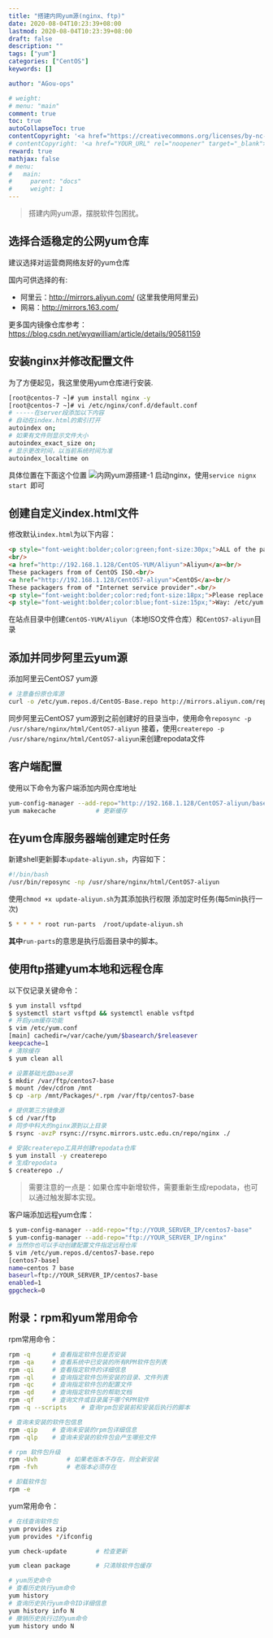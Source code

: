 ```yaml
---
title: "搭建内网yum源(nginx、ftp)"
date: 2020-08-04T10:23:39+08:00
lastmod: 2020-08-04T10:23:39+08:00
draft: false
description: ""
tags: ["yum"]
categories: ["CentOS"]
keywords: []

author: "AGou-ops"

# weight:
# menu: "main"
comment: true
toc: true
autoCollapseToc: true
contentCopyright: '<a href="https://creativecommons.org/licenses/by-nc-nd/4.0/" rel="noopener" target="_blank">CC BY-NC-ND 4.0</a>'
# contentCopyright: '<a href="YOUR_URL" rel="noopener" target="_blank">See origin</a>'
reward: true
mathjax: false
# menu:
#   main:
#     parent: "docs"
#     weight: 1
---
```


> 搭建内网yum源，摆脱软件包困扰。 

## 选择合适稳定的公网yum仓库
建议选择对运营商网络友好的yum仓库

国内可供选择的有:
* 阿里云：http://mirrors.aliyun.com/  (这里我使用阿里云)
* 网易：http://mirrors.163.com/

更多国内镜像仓库参考：https://blog.csdn.net/wyqwilliam/article/details/90581159

<!--more-->

## 安装nginx并修改配置文件
为了方便起见，我这里使用yum仓库进行安装.
```bash
[root@centos-7 ~]# yum install nginx -y
[root@centos-7 ~]# vi /etc/nginx/conf.d/default.conf
# -----在server段添加以下内容
# 自动在index.html的索引打开
autoindex on;
# 如果有文件则显示文件大小
autoindex_exact_size on; 
# 显示更改时间，以当前系统时间为准
autoindex_localtime on
```
具体位置在下面这个位置
![内网yum源搭建-1](https://s1.ax1x.com/2020/03/18/8wx7Ax.png)
启动nginx，使用`service nignx start `即可

## 创建自定义index.html文件
修改默认`index.html`为以下内容：
```html
<p style="font-weight:bolder;color:green;font-size:30px;">ALL of the packages in the below:</p>
<br/>
<a href="http://192.168.1.128/CentOS-YUM/Aliyun">Aliyun</a><br/>
These packagers from of CentOS ISO.<br/>
<a href="http://192.168.1.128/CentOS7-aliyun">CentOS</a><br/>
These packagers from of "Internet service provider".<br/>
<p style="font-weight:bolder;color:red;font-size:18px;">Please replace the file and fill in the following content:</p>
<p style="font-weight:bolder;color:blue;font-size:15px;">Way: /etc/yum.repos.d/CentOS-Base.repo</p>

```
在站点目录中创建`CentOS-YUM/Aliyun`（本地ISO文件仓库）和`CentOS7-aliyun`目录
## 添加并同步阿里云yum源
添加阿里云CentOS7 yum源
```bash
# 注意备份原仓库源
curl -o /etc/yum.repos.d/CentOS-Base.repo http://mirrors.aliyun.com/repo/Centos-7.repo
```
同步阿里云CentOS7 yum源到之前创建好的目录当中，使用命令`reposync -p /usr/share/nginx/html/CentOS7-aliyun`
接着，使用`createrepo -p /usr/share/nginx/html/CentOS7-aliyun`来创建repodata文件
## 客户端配置
使用以下命令为客户端添加内网仓库地址
```bash
yum-config-manager --add-repo="http://192.168.1.128/CentOS7-aliyun/base/Packages"
yum makecache			# 更新缓存
```
## 在yum仓库服务器端创建定时任务
新建shell更新脚本`update-aliyun.sh`，内容如下：
```bash
#!/bin/bash
/usr/bin/reposync -np /usr/share/nginx/html/CentOS7-aliyun
```
使用`chmod +x update-aliyun.sh`为其添加执行权限
添加定时任务(每5min执行一次)
```bash
5 * * * * root run-parts  /root/update-aliyun.sh
```
**其中**`run-parts`的意思是执行后面目录中的脚本。

## 使用ftp搭建yum本地和远程仓库

以下仅记录关键命令：

```bash
$ yum install vsftpd
$ systemctl start vsftpd && systemctl enable vsftpd
# 开启yum缓存功能
$ vim /etc/yum.conf
[main] cachedir=/var/cache/yum/$basearch/$releasever 
keepcache=1
# 清除缓存
$ yum clean all

# 设置基础光盘base源
$ mkdir /var/ftp/centos7-base
$ mount /dev/cdrom /mnt
$ cp -arp /mnt/Packages/*.rpm /var/ftp/centos7-base

# 提供第三方镜像源
$ cd /var/ftp
# 同步中科大的nginx源到以上目录 
$ rsync -avzP rsync://rsync.mirrors.ustc.edu.cn/repo/nginx ./

# 安装createrepo工具并创建repodata仓库
$ yum install -y createrepo
# 生成repodata
$ createrepo ./
```

> 需要注意的一点是：如果仓库中新增软件，需要重新生成repodata，也可以通过触发脚本实现。

客户端添加远程yum仓库：

```bash
$ yum-config-manager --add-repo="ftp://YOUR_SERVER_IP/centos7-base"
$ yum-config-manager --add-repo="ftp://YOUR_SERVER_IP/nginx"
# 当然你也可以手动创建配置文件指定远程仓库
$ vim /etc/yum.repos.d/centos7-base.repo
[centos7-base]
name=centos 7 base 
baseurl=ftp://YOUR_SERVER_IP/centos7-base
enabled=1
gpgcheck=0
```

## 附录：rpm和yum常用命令

rpm常用命令：

```bash
rpm -q      # 查看指定软件包是否安装
rpm -qa     # 查看系统中已安装的所有RPM软件包列表
rpm -qi     # 查看指定软件的详细信息
rpm -ql     # 查询指定软件包所安装的目录、文件列表
rpm -qc     # 查询指定软件包的配置文件
rpm -qd     # 查询指定软件包的帮助文档
rpm -qf     # 查询文件或目录属于哪个RPM软件
rpm -q --scripts    # 查询rpm包安装前和安装后执行的脚本

# 查询未安装的软件包信息
rpm -qip    # 查询未安装的rpm包详细信息
rpm -qlp    # 查询未安装的软件包会产生哪些文件

# rpm 软件包升级
rpm -Uvh        # 如果老版本不存在，则全新安装
rpm -fvh        # 老版本必须存在

# 卸载软件包
rpm -e 
```

yum常用命令：

```bash
# 在线查询软件包
yum provides zip
yum provides */ifconfig

yum check-update        # 检查更新

yum clean package       # 只清除软件包缓存

# yum历史命令
# 查看历史执行yum命令
yum history
# 查询历史执行yum命令ID详细信息
yum history info N
# 撤销历史执行过的yum命令
yum history undo N
```